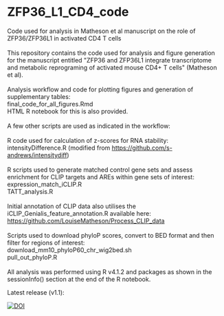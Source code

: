 # ZFP36_L1_CD4_code
Code used for analysis in Matheson et al manuscript on the role of ZFP36/ZFP36L1 in activated CD4 T cells
<br>
<br>This repository contains the code used for analysis and figure generation for the manuscript entitled "ZFP36 and ZFP36L1 integrate transcriptome and metabolic reprograming of activated mouse CD4+ T cells" (Matheson et al). 
<br>
<br>Analysis workflow and code for plotting figures and generation of supplementary tables:
<br>final_code_for_all_figures.Rmd
<br>HTML R notebook for this is also provided.
<br>
<br>A few other scripts are used as indicated in the workflow:
<br>
<br>R code used for calculation of z-scores for RNA stability:
<br>intensityDifference.R (modified from https://github.com/s-andrews/intensitydiff)
<br>
<br>R scripts used to generate matched control gene sets and assess enrichment for CLIP targets and AREs within gene sets of interest:
<br>expression_match_iCLIP.R
<br>TATT_analysis.R
<br>
<br>Initial annotation of CLIP data also utilises the iCLIP_Genialis_feature_annotation.R available here:
<br>https://github.com/LouiseMatheson/Process_CLIP_data
<br>
<br>Scripts used to download phyloP scores, convert to BED format and then filter for regions of interest:
<br>download_mm10_phyloP60_chr_wig2bed.sh
<br>pull_out_phyloP.R 
<br>
<br>All analysis was performed using R v4.1.2 and packages as shown in the sessionInfo() section at the end of the R notebook. 


Latest release (v1.1):

[![DOI](https://zenodo.org/badge/489508294.svg)](https://zenodo.org/badge/latestdoi/489508294)

